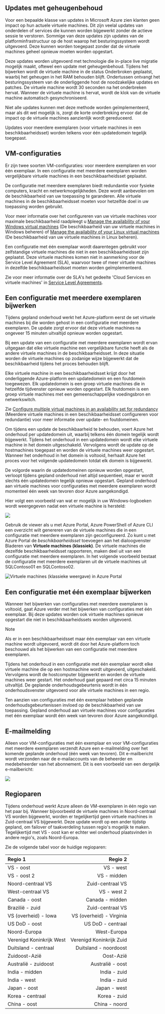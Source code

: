 

## <a name="memory-preserving-updates"></a>Updates met geheugenbehoud
Voor een bepaalde klasse van updates in Microsoft Azure zien klanten geen impact op hun actuele virtuele machines. Dit zijn veelal updates van onderdelen of services die kunnen worden bijgewerkt zonder de actieve sessie te verstoren. Sommige van deze updates zijn updates van de platforminfrastructuur op de host waarop het besturingssysteem wordt uitgevoerd. Deze kunnen worden toegepast zonder dat de virtuele machines geheel opnieuw moeten worden opgestart.

Deze updates worden uitgevoerd met technologie die in-place live migratie mogelijk maakt, oftewel een update met geheugenbehoud. Tijdens het bijwerken wordt de virtuele machine in de status Onderbroken geplaatst, waarbij het geheugen in het RAM behouden blijft. Ondertussen ontvangt het besturingssysteem van de onderliggende host de noodzakelijke updates en patches. De virtuele machine wordt 30 seconden na het onderbreken hervat. Wanneer de virtuele machine is hervat, wordt de klok van de virtuele machine automatisch gesynchroniseerd.

Niet alle updates kunnen met deze methode worden geïmplementeerd, maar als dit wel mogelijk is, zorgt de korte onderbreking ervoor dat de impact op de virtuele machines aanzienlijk wordt gereduceerd.

Updates voor meerdere exemplaren (voor virtuele machines in een beschikbaarheidsset) worden telkens voor één updatedomein tegelijk toegepast.  

## <a name="virtual-machine-configurations"></a>VM-configuraties
Er zijn twee soorten VM-configuraties: voor meerdere exemplaren en voor één exemplaar. In een configuratie met meerdere exemplaren worden vergelijkbare virtuele machines in een beschikbaarheidsset geplaatst.

De configuratie met meerdere exemplaren biedt redundantie voor fysieke computers, kracht en netwerkmogelijkheden. Deze wordt aanbevolen om de beschikbaarheid van uw toepassing te garanderen. Alle virtuele machines in de beschikbaarheidsset moeten voor hetzelfde doel in uw toepassing worden gebruikt.

Voor meer informatie over het configureren van uw virtuele machines voor maximale beschikbaarheid raadpleegt u [Manage the availability of your Windows virtual machines](../articles/virtual-machines/virtual-machines-windows-manage-availability.md?toc=%2fazure%2fvirtual-machines%2fwindows%2ftoc.json) (De beschikbaarheid van uw virtuele machines in Windows beheren) of [Manage the availability of your Linux virtual machines](../articles/virtual-machines/virtual-machines-linux-manage-availability.md?toc=%2fazure%2fvirtual-machines%2flinux%2ftoc.json) (De beschikbaarheid van uw virtuele machines in Linux beheren).

Een configuratie met één exemplaar wordt daarentegen gebruikt voor zelfstandige virtuele machines die niet in een beschikbaarheidsset zijn geplaatst. Deze virtuele machines komen niet in aanmerking voor de Service Level Agreement (SLA), waarvoor twee of meer virtuele machines in dezelfde beschikbaarheidsset moeten worden geïmplementeerd.

Zie voor meer informatie over de SLA's het gedeelte 'Cloud Services en virtuele machines' in [Service Level Agreements](https://azure.microsoft.com/support/legal/sla/).

## <a name="multi-instance-configuration-updates"></a>Een configuratie met meerdere exemplaren bijwerken
Tijdens gepland onderhoud werkt het Azure-platform eerst de set virtuele machines bij die worden gehost in een configuratie met meerdere exemplaren. De update zorgt ervoor dat deze virtuele machines na ongeveer 15 minuten uitvaltijd opnieuw worden opgestart.

Bij een update van een configuratie met meerdere exemplaren wordt ervan uitgegaan dat elke virtuele machine een vergelijkbare functie heeft als de andere virtuele machines in de beschikbaarheidsset. In deze situatie worden de virtuele machines op zodanige wijze bijgewerkt dat de beschikbaarheid tijdens het proces behouden blijft.

Elke virtuele machine in een beschikbaarheidsset krijgt door het onderliggende Azure-platform een updatedomein en een foutdomein toegewezen. Elk updatedomein is een groep virtuele machines die in hetzelfde tijdvenster opnieuw worden opgestart. Elk foutdomein is een groep virtuele machines met een gemeenschappelijke voedingsbron en netwerkswitch.


Zie [Configure multiple virtual machines in an availability set for redundancy](../articles/virtual-machines/virtual-machines-windows-manage-availability.md#configure-multiple-virtual-machines-in-an-availability-set-for-redundancy) (Meerdere virtuele machines in een beschikbaarheidsset configureren voor redundantie) voor meer informatie over update- en foutdomeinen.

Om tijdens een update de beschikbaarheid te behouden, voert Azure het onderhoud per updatedomein uit, waarbij telkens één domein tegelijk wordt bijgewerkt. Tijdens het onderhoud in een updatedomein wordt elke virtuele machine in het domein uitgeschakeld. Vervolgens wordt de update op de hostmachines toegepast en worden de virtuele machines weer opgestart. Wanneer het onderhoud in het domein is voltooid, herhaalt Azure het proces voor het volgende updatedomein totdat elk domein is bijgewerkt.

De volgorde waarin de updatedomeinen opnieuw worden opgestart, verloopt tijdens gepland onderhoud niet altijd sequentieel, maar er wordt slechts één updatedomein tegelijk opnieuw opgestart. Gepland onderhoud aan virtuele machines voor configuraties met meerdere exemplaren wordt momenteel één week van tevoren door Azure aangekondigd.

Hier volgt een voorbeeld van wat er mogelijk in uw Windows-logboeken wordt weergegeven nadat een virtuele machine is hersteld:

<!--Image reference-->
![][image2]


Gebruik de viewer als u met Azure Portal, Azure PowerShell of Azure CLI een overzicht wilt genereren van de virtuele machines die in een configuratie met meerdere exemplaren zijn geconfigureerd. Zo kunt u met Azure Portal de _beschikbaarheidsset_ toevoegen aan het dialoogvenster Bladeren van **Virtuele machines (klassiek)**. De virtuele machines die dezelfde beschikbaarheidsset rapporteren, maken deel uit van een configuratie met meerdere exemplaren. In het volgende voorbeeld bestaat de configuratie met meerdere exemplaren uit de virtuele machines uit SQLContoso01 en SQLContoso02.

<!--Image reference-->
  ![Virtuele machines (klassieke weergave) in Azure Portal][image4]

## <a name="single-instance-configuration-updates"></a>Een configuratie met één exemplaar bijwerken
Wanneer het bijwerken van configuraties met meerdere exemplaren is voltooid, gaat Azure verder met het bijwerken van configuraties met één exemplaar. Bij deze updates worden ook virtuele machines opnieuw opgestart die niet in beschikbaarheidssets worden uitgevoerd.

> [!NOTE]
> Als er in een beschikbaarheidsset maar één exemplaar van een virtuele machine wordt uitgevoerd, wordt dit door het Azure-platform toch beschouwd als het bijwerken van een configuratie met meerdere exemplaren.
>

Tijdens het onderhoud in een configuratie met één exemplaar wordt elke virtuele machine die op een hostmachine wordt uitgevoerd, uitgeschakeld. Vervolgens wordt de hostcomputer bijgewerkt en worden de virtuele machines weer gestart. Het onderhoud gaat gepaard met circa 15 minuten uitvaltijd. De geplande onderhoudsgebeurtenis wordt in één onderhoudsvenster uitgevoerd voor alle virtuele machines in een regio.


Ten aanzien van configuraties met één exemplaar hebben geplande onderhoudsgebeurtenissen invloed op de beschikbaarheid van uw toepassing. Gepland onderhoud aan virtuele machines voor configuraties met één exemplaar wordt één week van tevoren door Azure aangekondigd.

## <a name="email-notification"></a>E-mailmelding
Alleen voor VM-configuraties met één exemplaar en voor VM-configuraties met meerdere exemplaren verzendt Azure een e-mailmelding over het komende geplande onderhoud (één week van tevoren). Dit e-mailbericht wordt verzonden naar de e-mailaccounts van de beheerder en medebeheerder van het abonnement. Dit is een voorbeeld van een dergelijk e-mailbericht:

<!--Image reference-->
![][image1]

## <a name="region-pairs"></a>Regioparen

Tijdens onderhoud werkt Azure alleen de VM-exemplaren in één regio van het paar bij. Wanneer bijvoorbeeld de virtuele machines in Noord-centraal VS worden bijgewerkt, worden er tegelijkertijd geen virtuele machines in Zuid-centraal VS bijgewerkt. Deze update wordt op een ander tijdstip gepland, om failover of taakverdeling tussen regio's mogelijk te maken. Tegelijkertijd met VS - oost kan er echter wel onderhoud plaatsvinden in andere regio's, zoals Noord-Europa.

Zie de volgende tabel voor de huidige regioparen:

| Regio 1 | Regio 2 |
|:--- | ---:|
| VS - oost |VS - west |
| VS - oost 2 |VS - midden |
| Noord-centraal VS |Zuid-centraal VS |
| West-centraal VS |VS - west 2 |
| Canada - oost |Canada - midden |
| Brazilië - zuid |Zuid-centraal VS |
| VS (overheid) - Iowa |VS (overheid) - Virginia |
| US DoD - oost |US DoD - centraal |
| Noord-Europa |West-Europa |
| Verenigd Koninkrijk West |Verenigd Koninkrijk Zuid |
| Duitsland - centraal |Duitsland - noordoost |
| Zuidoost-Azië |Oost-Azië |
| Australië - zuidoost |Australië - oost |
| India - midden |India - zuid |
| India - west |India - zuid |
| Japan - oost |Japan - west |
| Korea - centraal |Korea - zuid |
| China - oost |China - noord |


<!--Anchors-->
[image1]: ./media/virtual-machines-common-planned-maintenance/vmplanned1.png
[image2]: ./media/virtual-machines-common-planned-maintenance/EventViewerPostReboot.png
[image3]: ./media/virtual-machines-planned-maintenance/RegionPairs.PNG
[image4]: ./media/virtual-machines-common-planned-maintenance/availabilitysetexample.png


<!--Link references-->
[Virtual Machines Manage Availability]: ../articles/virtual-machines/virtual-machines-windows-hero-tutorial.md

[Understand planned versus unplanned maintenance]: ../articles/virtual-machines/virtual-machines-windows-manage-availability.md#Understand-planned-versus-unplanned-maintenance/
